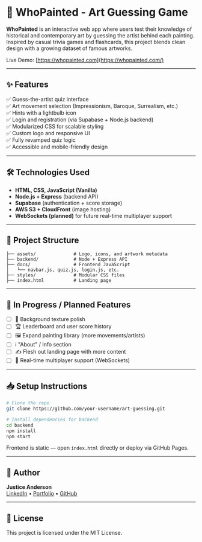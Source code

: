 # 🎨 WhoPainted - Art Guessing Game

**WhoPainted** is an interactive web app where users test their knowledge of historical and contemporary art by guessing the artist behind each painting. Inspired by casual trivia games and flashcards, this project blends clean design with a growing dataset of famous artworks.

Live Demo: [https://whopainted.com](https://whopainted.com/)

---

## ✨ Features

✅ Guess-the-artist quiz interface  
✅ Art movement selection (Impressionism, Baroque, Surrealism, etc.)  
✅ Hints with a lightbulb icon  
✅ Login and registration (via Supabase + Node.js backend)  
✅ Modularized CSS for scalable styling  
✅ Custom logo and responsive UI  
✅ Fully revamped quiz logic  
✅ Accessible and mobile-friendly design

---

## 🛠️ Technologies Used

- **HTML, CSS, JavaScript (Vanilla)**
- **Node.js + Express** (backend API)
- **Supabase** (authentication + score storage)
- **AWS S3 + CloudFront** (image hosting)
- **WebSockets (planned)** for future real-time multiplayer support

---

## 📌 Project Structure

```
├── assets/              # Logo, icons, and artwork metadata
├── backend/             # Node + Express API
├── docs/                # Frontend JavaScript
│   └── navbar.js, quiz.js, login.js, etc.
├── styles/              # Modular CSS files
├── index.html           # Landing page
```

---

## 🧪 In Progress / Planned Features

- [ ] 🎯 Background texture polish  
- [ ] 🏆 Leaderboard and user score history  
- [ ] 🖼️ Expand painting library (more movements/artists)  
- [ ] ℹ️ "About" / Info section  
- [ ] ✍️ Flesh out landing page with more content  
- [ ] 🔁 Real-time multiplayer support (WebSockets)

---

## 📥 Setup Instructions

```bash
# Clone the repo
git clone https://github.com/your-username/art-guessing.git

# Install dependencies for backend
cd backend
npm install
npm start
```

Frontend is static — open `index.html` directly or deploy via GitHub Pages.

---

## 👤 Author

**Justice Anderson**  
[LinkedIn](https://www.linkedin.com/in/andersonjd01/) • [Portfolio](https://jdanderson.me/) • [GitHub](https://github.com/jdanderson01)

---

## 📝 License

This project is licensed under the MIT License.
